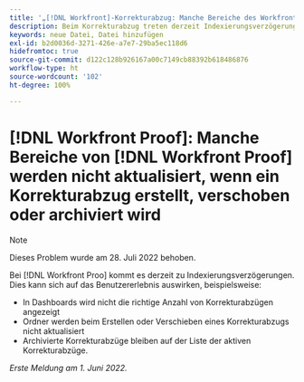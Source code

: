 ```yaml
---
title: '„[!DNL Workfront]-Korrekturabzug: Manche Bereiche des Workfront-Korrekturabzugs werden nicht aktualisiert, wenn ein Korrekturabzug erstellt, verschoben oder archiviert wird“'
description: Beim Korrekturabzug treten derzeit Indexierungsverzögerungen auf. Dies kann sich auf unterschiedliche Weise auf das Benutzererlebnis auswirken.
keywords: neue Datei, Datei hinzufügen
exl-id: b2d0036d-3271-426e-a7e7-29ba5ec118d6
hidefromtoc: true
source-git-commit: d122c128b926167a00c7149cb88392b618486876
workflow-type: ht
source-wordcount: '102'
ht-degree: 100%

---
```


# [!DNL Workfront Proof]: Manche Bereiche von [!DNL Workfront Proof] werden nicht aktualisiert, wenn ein Korrekturabzug erstellt, verschoben oder archiviert wird

>[!NOTE]
>
>Dieses Problem wurde am 28. Juli 2022 behoben.

Bei [!DNL Workfront Proo] kommt es derzeit zu Indexierungsverzögerungen. Dies kann sich auf das Benutzererlebnis auswirken, beispielsweise:

* In Dashboards wird nicht die richtige Anzahl von Korrekturabzügen angezeigt
* Ordner werden beim Erstellen oder Verschieben eines Korrekturabzugs nicht aktualisiert
* Archivierte Korrekturabzüge bleiben auf der Liste der aktiven Korrekturabzüge.

_Erste Meldung am 1. Juni 2022._
